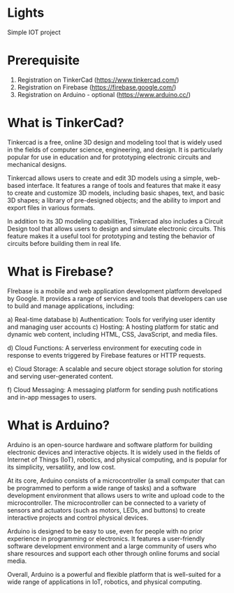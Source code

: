 # Lights
Simple IOT project 

# Prerequisite

1. Registration on TinkerCad (https://www.tinkercad.com/)
2. Registration on Firebase (https://firebase.google.com/)
3. Registration on Arduino - optional (https://www.arduino.cc/)

# What is TinkerCad?

Tinkercad is a free, online 3D design and modeling tool that is widely used in the fields of computer science, engineering, and design. It is particularly popular for use in education and for prototyping electronic circuits and mechanical designs.

Tinkercad allows users to create and edit 3D models using a simple, web-based interface. It features a range of tools and features that make it easy to create and customize 3D models, including basic shapes, text, and basic 3D shapes; a library of pre-designed objects; and the ability to import and export files in various formats.

In addition to its 3D modeling capabilities, Tinkercad also includes a Circuit Design tool that allows users to design and simulate electronic circuits. This feature makes it a useful tool for prototyping and testing the behavior of circuits before building them in real life.

# What is Firebase? 

FIrebase is a mobile and web application development platform developed by Google. It provides a range of services and tools that developers can use to build and manage applications, including:

a) Real-time database 
b) Authentication: Tools for verifying user identity and managing user accounts
c) Hosting: A hosting platform for static and dynamic web content, including HTML, CSS, JavaScript, and media files.

d) Cloud Functions: A serverless environment for executing code in response to events triggered by Firebase features or HTTP requests.

e) Cloud Storage: A scalable and secure object storage solution for storing and serving user-generated content.

f) Cloud Messaging: A messaging platform for sending push notifications and in-app messages to users.

# What is Arduino? 

Arduino is an open-source hardware and software platform for building electronic devices and interactive objects. It is widely used in the fields of Internet of Things (IoT), robotics, and physical computing, and is popular for its simplicity, versatility, and low cost.

At its core, Arduino consists of a microcontroller (a small computer that can be programmed to perform a wide range of tasks) and a software development environment that allows users to write and upload code to the microcontroller. The microcontroller can be connected to a variety of sensors and actuators (such as motors, LEDs, and buttons) to create interactive projects and control physical devices.

Arduino is designed to be easy to use, even for people with no prior experience in programming or electronics. It features a user-friendly software development environment and a large community of users who share resources and support each other through online forums and social media.

Overall, Arduino is a powerful and flexible platform that is well-suited for a wide range of applications in IoT, robotics, and physical computing.